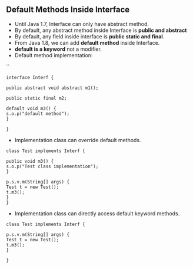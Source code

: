 
## Default Methods Inside Interface

- Until Java 1.7, Interface can only have abstract method.
- By default, any abstract method inside Interface is **public and abstract**
- By default, any field inside interface is **public static and final**.
- From Java 1.8, we can add **default method** inside Interface.
- **default is a keyword** not a modifier.
- Default method implementation:

``
```
interface Interf {

public abstract void abstract m1();

public static final m2;

default void m3() {
s.o.p("default method");
}

}
```

- Implementation class can override default methods.
  
```
class Test implements Interf {

public void m3() {
s.o.p("Test class implementation");
}

p.s.v.m(String[] args) {
Test t = new Test();
t.m3();
}
}
```

- Implementation class can directly access default keyword methods.
  
```
class Test implements Interf {

p.s.v.m(String[] args) {
Test t = new Test();
t.m3();
}

}
```
